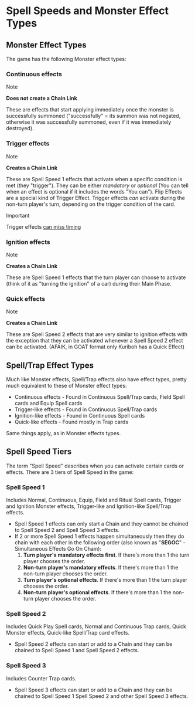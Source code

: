 # Spell Speeds and Monster Effect Types

## Monster Effect Types

The game has the following Monster effect types:

### Continuous effects

> [!NOTE]
> **Does not create a Chain Link**

These are effects that start applying immediately once the monster is successfully summoned 
("successfully" = its summon was not negated, otherwise it was successfully summoned, even if it 
was immediately destroyed).

### Trigger effects

> [!NOTE]
> **Creates a Chain Link**

These are Spell Speed 1 effects that activate when a specific condition is met (they "trigger"). 
They can be either *mandatory* or *optional* (You can tell when an effect is optional if it includes 
the words "You can"). Flip Effects are a special kind of Trigger Effect. Trigger effects _can_ 
activate during the non-turn player's turn, depending on the trigger condition of the card.

> [!IMPORTANT] 
>Trigger effects [can miss timing](./Missing%20Timing.md)

### Ignition effects

> [!NOTE]
> **Creates a Chain Link**

These are Spell Speed 1 effects that the turn player can choose to activate (think of it as 
"turning the ignition" of a car) during their Main Phase. 

### Quick effects

> [!NOTE]
> **Creates a Chain Link**

These are Spell Speed 2 effects that are very similar to ignition effects with the exception that 
they can be activated whenever a Spell Speed 2 effect can be activated. (AFAIK, in GOAT format only 
Kuriboh has a Quick Effect) 

## Spell/Trap Effect Types

Much like Monster effects, Spell/Trap effects also have effect types, pretty much equivalent to these of Monster effect types:

* Continuous effects - Found in Continuous Spell/Trap cards, Field Spell cards and Equip Spell cards
* Trigger-like effects - Found in Continuous Spell/Trap cards
* Ignition-like effects - Found in Continuous Spell cards
* Quick-like effects - Found mostly in Trap cards

Same things apply, as in Monster effects types.


## Spell Speed Tiers

The term "Spell Speed" describes when you can activate certain cards or effects. There are 3 tiers of Spell Speed in the game:

### Spell Speed 1

Includes Normal, Continuous, Equip, Field and Ritual Spell cards, Trigger and Ignition Monster effects, Trigger-like and Ignition-like Spell/Trap effects.

* Spell Speed 1 effects can only start a Chain and they cannot be chained to Spell Speed 2 and Spell Speed 3 effects.
* If 2 or more Spell Speed 1 effects happen simultaneously then they do chain with each other in the following order (also known as "**SEGOC**" - Simultaneous Effects Go On Chain):
  1. **Turn player's mandatory effects first**. If there's more than 1 the turn player chooses the order.
  2. **Non-turn player's mandatory effects**. If there's more than 1 the non-turn player chooses the order.
  3. **Turn player's optional effects**. If there's more than 1 the turn player chooses the order.
  4. **Non-turn player's optional effects**. If there's more than 1 the non-turn player chooses the order.

### Spell Speed 2

Includes Quick Play Spell cards, Normal and Continuous Trap cards, Quick Monster effects, Quick-like Spell/Trap card effects.

* Spell Speed 2 effects can start or add to a Chain and they can be chained to Spell Speed 1 and Spell Speed 2 effects.

### Spell Speed 3

Includes Counter Trap cards.

* Spell Speed 3 effects can start or add to a Chain and they can be chained to Spell Speed 1 Spell Speed 2 and other Spell Speed 3 effects.
